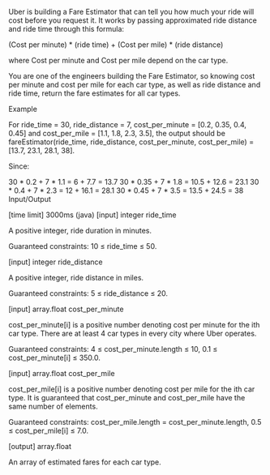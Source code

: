 Uber is building a Fare Estimator that can tell you how much your ride will cost before you request it. It works by passing approximated ride distance and ride time through this formula:

(Cost per minute) * (ride time) + (Cost per mile) * (ride distance)

where Cost per minute and Cost per mile depend on the car type.

You are one of the engineers building the Fare Estimator, so knowing cost per minute and cost per mile for each car type, as well as ride distance and ride time, return the fare estimates for all car types.

Example

For
ride_time = 30,
ride_distance = 7,
cost_per_minute = [0.2, 0.35, 0.4, 0.45] and
cost_per_mile = [1.1, 1.8, 2.3, 3.5], the output should be
fareEstimator(ride_time, ride_distance, cost_per_minute, cost_per_mile) = [13.7, 23.1, 28.1, 38].

Since:

30 * 0.2 + 7 * 1.1 = 6 + 7.7 = 13.7
30 * 0.35 + 7 * 1.8 = 10.5 + 12.6 = 23.1
30 * 0.4 + 7 * 2.3 = 12 + 16.1 = 28.1
30 * 0.45 + 7 * 3.5 = 13.5 + 24.5 = 38
Input/Output

[time limit] 3000ms (java)
[input] integer ride_time

A positive integer, ride duration in minutes.

Guaranteed constraints:
10 ≤ ride_time ≤ 50.

[input] integer ride_distance

A positive integer, ride distance in miles.

Guaranteed constraints:
5 ≤ ride_distance ≤ 20.

[input] array.float cost_per_minute

cost_per_minute[i] is a positive number denoting cost per minute for the ith car type. There are at least 4 car types in every city where Uber operates.

Guaranteed constraints:
4 ≤ cost_per_minute.length ≤ 10,
0.1 ≤ cost_per_minute[i] ≤ 350.0.

[input] array.float cost_per_mile

cost_per_mile[i] is a positive number denoting cost per mile for the ith car type. It is guaranteed that cost_per_minute and cost_per_mile have the same number of elements.

Guaranteed constraints:
cost_per_mile.length = cost_per_minute.length,
0.5 ≤ cost_per_mile[i] ≤ 7.0.

[output] array.float

An array of estimated fares for each car type.
